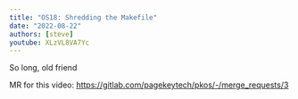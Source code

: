 ```yaml
---
title: "OS18: Shredding the Makefile"
date: "2022-08-22"
authors: [steve]
youtube: XLzVL8VA7Yc
---
```


<YouTubePlayer youtubeLink={frontmatter.youtube} />

So long, old friend

<!-- truncate -->

MR for this video: https://gitlab.com/pagekeytech/pkos/-/merge_requests/3
